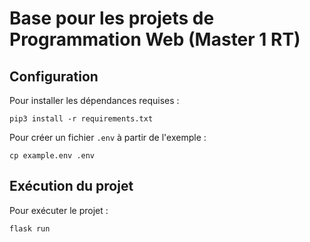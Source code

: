 # Base pour les projets de Programmation Web (Master 1 RT)

## Configuration

Pour installer les dépendances requises :

```
pip3 install -r requirements.txt
```

Pour créer un fichier `.env` à partir de l'exemple :

```
cp example.env .env
```

## Exécution du projet

Pour exécuter le projet :

```
flask run
```